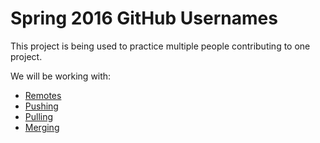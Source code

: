 # Spring 2016 GitHub Usernames

This project is being used to practice multiple people contributing to one project.

We will be working with:

* [Remotes](https://git-scm.com/book/en/v2/Git-Basics-Working-with-Remotes)
* [Pushing](https://git-scm.com/book/en/v2/Git-Branching-Remote-Branches#Pushing)
* [Pulling](https://git-scm.com/book/en/v2/Git-Branching-Remote-Branches#Pulling)
* [Merging](https://git-scm.com/book/en/v2/Git-Branching-Basic-Branching-and-Merging)

